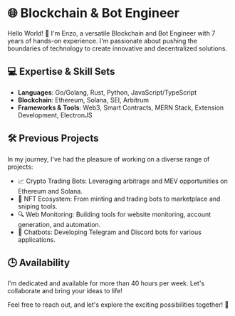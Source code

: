 # 🌐 Blockchain & Bot Engineer

Hello World! 👋 I'm Enzo, a versatile Blockchain and Bot Engineer with 7 years of hands-on experience. I'm passionate about pushing the boundaries of technology to create innovative and decentralized solutions.

## 💻 Expertise & Skill Sets
- **Languages**: Go/Golang, Rust, Python, JavaScript/TypeScript
- **Blockchain**: Ethereum, Solana, SEI, Arbitrum
- **Frameworks & Tools**: Web3, Smart Contracts, MERN Stack, Extension Development, ElectronJS

## 🛠️ Previous Projects
In my journey, I've had the pleasure of working on a diverse range of projects:
- 📈 Crypto Trading Bots: Leveraging arbitrage and MEV opportunities on Ethereum and Solana.
- 🚀 NFT Ecosystem: From minting and trading bots to marketplace and sniping tools.
- 🔍 Web Monitoring: Building tools for website monitoring, account generation, and automation.
- 🤖 Chatbots: Developing Telegram and Discord bots for various applications.

## 🕒 Availability
I'm dedicated and available for more than 40 hours per week. Let's collaborate and bring your ideas to life!

Feel free to reach out, and let's explore the exciting possibilities together! 🚀
